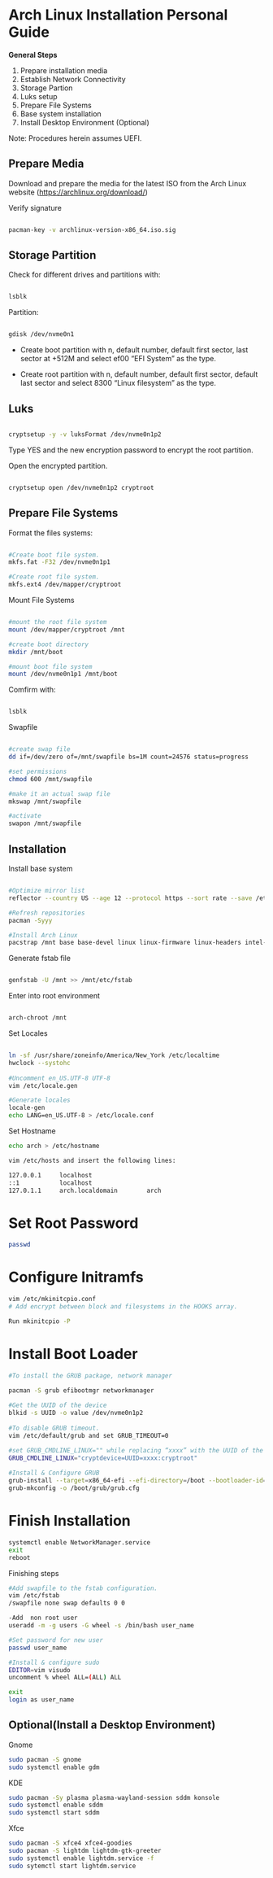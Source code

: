 # Arch Linux Installation Personal Guide

**General Steps**

1. Prepare installation media
2. Establish Network Connectivity
3. Storage Partion
4. Luks setup
5. Prepare File Systems
5. Base system installation
6. Install Desktop Environment (Optional)

Note: Procedures herein assumes UEFI.

## Prepare Media 

Download and prepare the media for the latest ISO from the Arch Linux website (https://archlinux.org/download/)

Verify signature

```bash

pacman-key -v archlinux-version-x86_64.iso.sig

```

## Storage Partition

Check for different drives and partitions with:

```bash

lsblk

```

Partition:

```bash

gdisk /dev/nvme0n1

```

* Create boot partition with n, default number, default first sector, last sector at +512M and select ef00 “EFI System” as the type.

* Create root partition with n, default number, default first sector, default last sector and select 8300 “Linux filesystem” as the type.

## Luks

```bash

cryptsetup -y -v luksFormat /dev/nvme0n1p2

```
Type YES and the new encryption password to encrypt the root partition.

Open the encrypted partition.

```bash

cryptsetup open /dev/nvme0n1p2 cryptroot

```

## Prepare File Systems

Format the files systems:

```bash

#Create boot file system.
mkfs.fat -F32 /dev/nvme0n1p1

#Create root file system.
mkfs.ext4 /dev/mapper/cryptroot

```

Mount File Systems

```bash

#mount the root file system
mount /dev/mapper/cryptroot /mnt

#create boot directory
mkdir /mnt/boot

#mount boot file system
mount /dev/nvme0n1p1 /mnt/boot
```
Comfirm with:

```bash 

lsblk

```

Swapfile

```bash

#create swap file
dd if=/dev/zero of=/mnt/swapfile bs=1M count=24576 status=progress

#set permissions
chmod 600 /mnt/swapfile

#make it an actual swap file
mkswap /mnt/swapfile

#activate
swapon /mnt/swapfile

```

## Installation

Install base system

```bash

#Optimize mirror list
reflector --country US --age 12 --protocol https --sort rate --save /etc/pacman.d/mirrorlist

#Refresh repositories
pacman -Syyy

#Install Arch Linux
pacstrap /mnt base base-devel linux linux-firmware linux-headers intel-ucode mkinitcpio lvm2 vim  
```

Generate fstab file

```bash

genfstab -U /mnt >> /mnt/etc/fstab

```

Enter into root environment

```bash

arch-chroot /mnt

```

Set Locales

```bash

ln -sf /usr/share/zoneinfo/America/New_York /etc/localtime
hwclock --systohc
 
#Uncomment en_US.UTF-8 UTF-8
vim /etc/locale.gen

#Generate locales
locale-gen
echo LANG=en_US.UTF-8 > /etc/locale.conf

```

Set Hostname

```bash
echo arch > /etc/hostname

vim /etc/hosts and insert the following lines:

127.0.0.1     localhost
::1           localhost
127.0.1.1     arch.localdomain        arch

```

# Set Root Password

```bash
passwd
```

# Configure Initramfs

```bash
vim /etc/mkinitcpio.conf 
# Add encrypt between block and filesystems in the HOOKS array.

Run mkinitcpio -P
```

# Install Boot Loader

```bash
#To install the GRUB package, network manager

pacman -S grub efibootmgr networkmanager 
 
#Get the UUID of the device
blkid -s UUID -o value /dev/nvme0n1p2
 
#To disable GRUB timeout.  
vim /etc/default/grub and set GRUB_TIMEOUT=0

#set GRUB_CMDLINE_LINUX="" while replacing “xxxx” with the UUID of the nvme0n1p2 device to tell GRUB about our encrypted file system
GRUB_CMDLINE_LINUX="cryptdevice=UUID=xxxx:cryptroot"
 
#Install & Configure GRUB
grub-install --target=x86_64-efi --efi-directory=/boot --bootloader-id=GRUB
grub-mkconfig -o /boot/grub/grub.cfg
```
# Finish Installation

```bash
systemctl enable NetworkManager.service
exit
reboot
```
Finishing steps

```bash
#Add swapfile to the fstab configuration. 
vim /etc/fstab
/swapfile none swap defaults 0 0 

-Add  non root user
useradd -m -g users -G wheel -s /bin/bash user_name

#Set password for new user
passwd user_name

#Install & configure sudo 
EDITOR=vim visudo
uncomment % wheel ALL=(ALL) ALL

exit
login as user_name
```

## Optional(Install a Desktop Environment)

Gnome
```bash
sudo pacman -S gnome
sudo systemctl enable gdm
```

KDE
```bash
sudo pacman -Sy plasma plasma-wayland-session sddm konsole
sudo systemctl enable sddm
sudo systemctl start sddm
```
Xfce
```bash
sudo pacman -S xfce4 xfce4-goodies
sudo pacman -S lightdm lightdm-gtk-greeter
sudo systemctl enable lightdm.service -f
sudo sytemctl start lightdm.service
```
